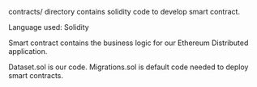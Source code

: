 contracts/ directory contains solidity code to develop smart contract.

Language used: Solidity

Smart contract contains the business logic for our Ethereum Distributed application.

Dataset.sol is our code. Migrations.sol is default code needed to deploy smart contracts.
